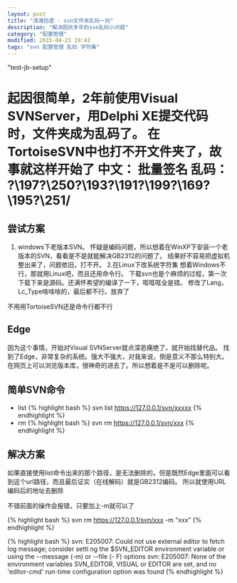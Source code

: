 ```yaml
---
layout: post
title: "浅滩拾遗 - svn文件夹乱码一则"
description: "解决困扰多年的svn乱码小问题"
category: "配置管理"
modified: 2015-04-21 19:42
tags: "svn 配置管理 乱码 字符集"
---
```

"test-jb-setup"

起因很简单，2年前使用Visual SVNServer，用Delphi XE提交代码时，文件夹成为乱码了。
在TortoiseSVN中也打不开文件夹了，故事就这样开始了
中文：
    批量签名
乱码：
    ?\197?\250?\193?\191?\199?\169?\195?\251/
==

## 尝试方案
1. windows下老版本SVN。
    怀疑是编码问题，所以想着在WinXP下安装一个老版本的SVN，看看是不是就能解决GB2312的问题了。
    结果好不容易把虚拟机整出来了，问题依旧，打不开。
2.在Linux下改系统字符集
    想着Windows不行，那就用Linux吧，而且还用命令行。
    下载svn也是个麻烦的过程，第一次下载下来是源码。还满怀希望的编译了一下，哐哐哐全是错。
    修改了Lang，Lc_Type啥啥啥的，最后都不行。放弃了

不用用TortoiseSVN还是命令行都不行

## Edge
因为这个事情，开始对Visual SVNServer就点深恶痛绝了，就开始找替代品。
找到了Edge，非常复杂的系统。强大不强大，对我来说，倒是意义不那么特别大。
在网页上可以浏览版本库，很神奇的进去了。所以想着是不是可以删除呢。

## 简单SVN命令

* list
{% highlight bash %}
    svn list https://127.0.0.1/svn/xxxxx
{% endhighlight %}
* rm
{% highlight bash %}
    svn rm https://127.0.0.1/svn/xxx
{% endhighlight %}

## 解决方案
如果直接使用list命令出来的那个路径，是无法删除的，但是既然Edge里面可以看到这个url路径，而且最后证实（在线解码）就是GB2312编码。
所以就使用URL编码后的地址去删除

不错前面的操作会报错，只要加上-m就可以了

{% highlight bash %}
    svn rm https://127.0.0.1/svn/xxx -m “xxx”
{% endhighlight %}

{% highlight bash %}
svn: E205007: Could not use external editor to fetch log message; consider setti
ng the $SVN_EDITOR environment variable or using the --message (-m) or --file (-
F) options
svn: E205007: None of the environment variables SVN_EDITOR, VISUAL or EDITOR are
 set, and no 'editor-cmd' run-time configuration option was found
 {% endhighlight %}